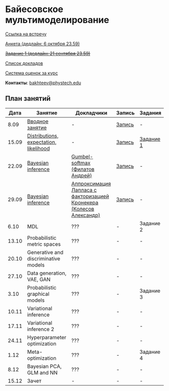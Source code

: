 # Байесовское мультимоделирование

[Ссылка на встречу](http://m1p.org/go_zoom2)

[Анкета (дедлайн: 6 октября 23.59)](https://forms.gle/1E8twcN6hWSsnzjm8)

~~[Задание 1 (дедлайн: 21 сентября 23.59)](task1/Readme.MD)~~

[Список докладов](talks.md)

[Система оценок за курс](eval.md)

**Контакты**: bakhteev@phystech.edu

## План занятий
|Дата|Занятие|Докладчики|Запись| Задания |
| --- | --- | --- | --- | --- |
| 8.09 |   [Вводное занятие](slides/slides_0_intro.pdf)      | -  | [Запись](https://www.youtube.com/watch?v=O3hrivelSC4) | - |
| 15.09 |   [Distributions, expectation, likelihood](slides/slides_1_distributions.pdf)      | - | [Запись](https://www.youtube.com/watch?v=29hXwr3d_sU)  | [Задание 1](task1) |
| 22.09 |   [Bayesian inference](slides/slides_2_inference.pdf)       | [Gumbel-softmax (Филатов Андрей)](student_talks/Gumbel_distribution.pdf)  |  [Запись](https://www.youtube.com/watch?v=KI0nBqBViy0) | - |
| 29.09 |   [Bayesian inference](slides/slides_2_inference.pdf)        | [Аппроксимация Лапласа с факторизацией Кронекера (Колесов Александр)](student_talks/Laplace_Kronecker.pdf) |  [Запись](https://www.youtube.com/watch?v=5vC1RoTMToM&t=1s) | - |
| 6.10 |  MDL    | ??? |  - | Задание 2 |
| 13.10 |   Probabilistic metric spaces     | ??? |  - | - |
| 20.10 |   Generative and discriminative models      | ??? |  - | - |
| 27.10 |   Data generation, VAE, GAN      | ??? |  - | - |
| 3.10 |   Probabilistic graphical models       | ??? |  - |  Задание 3 |
| 10.11 |   Variational inference       | ??? |  - | - |
| 17.11 |   Variational inference 2      | ??? |  - | - |
| 24.11 |   Hyperparameter optimization     | ??? |  - | - |
| 1.12 |   Meta-optimization     | ??? |  - |  Задание 4 |
| 8.12 |   Bayesian PCA, GLM and NN      | ??? |  - | - |
| 15.12 |   Зачет     | - |  - | - |


